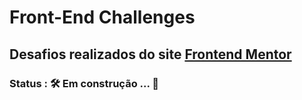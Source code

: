 # Front-End Challenges
## Desafios realizados do site <a href="https://www.frontendmentor.io/challenges" target="_blank" rel="external">Frontend Mentor</a>
### Status : 🛠️ Em construção ... 🚧
